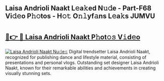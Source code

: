 ## Laisa Andrioli Naakt L𝚎a𝚔ed N𝚞𝚍e - Part-F68 Vi𝚍𝚎o P𝚑𝚘tos - H𝚘𝚝 O𝚗𝚕yf𝚊ns L𝚎a𝚔s JUMVU

# <h2><a href="http://kf2d24.oniu.top/?m=Laisa+Andrioli+Naakt">🔗👉 🔴 Laisa Andrioli Naakt P𝚑ot𝚘𝚜 V𝚒d𝚎o</a></h2>

[![Laisa Andrioli Naakt Nu𝚍e𝚜](https://i.imgur.com/0qMVB7G.gif)](http://kf2d24.oniu.top/?m=Laisa+Andrioli+Naakt)
Digital trendsetter Laisa Andrioli Naakt, recognized for publishing dance and lifestyle material, consisting of presentations and personal vlogs. Outstanding set designer Laisa Andrioli Naakt, known for their remarkable abilities and achievements in creating visually stunning sets.  
